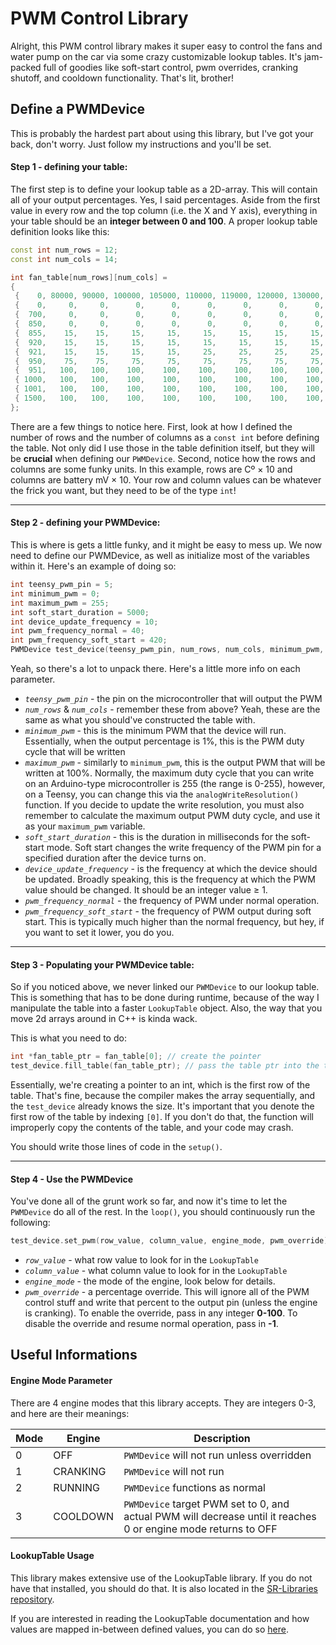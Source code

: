 # PWM Control Library

Alright, this PWM control library makes it super easy to control the fans and water pump on the car via some crazy customizable lookup tables. It's jam-packed full of goodies like soft-start control, pwm overrides, cranking shutoff, and cooldown functionality. That's lit, brother!

## Define a PWMDevice
This is probably the hardest part about using this library, but I've got your back, don't worry. Just follow my instructions and you'll be set.

#### Step 1 - defining your table:

The first step is to define your lookup table as a 2D-array. This will contain all of your output percentages. Yes, I said percentages. Aside from the first value in every row and the top column (i.e. the X and Y axis), everything in your table should be an __integer between 0 and 100__. A proper lookup table definition looks like this:

```cpp
const int num_rows = 12;
const int num_cols = 14;

int fan_table[num_rows][num_cols] =
{
 {    0, 80000, 90000, 100000, 105000, 110000, 119000, 120000, 130000, 137000, 138000, 139000, 142000, 145000},
 {    0,     0,     0,      0,      0,      0,      0,      0,      0,      0,      0,      0,      0,      0},
 {  700,     0,     0,      0,      0,      0,      0,      0,      0,      0,      0,      0,      0,      0},
 {  850,     0,     0,      0,      0,      0,      0,      0,      0,      0,      0,      0,      0,     25},
 {  855,    15,    15,     15,     15,     15,     15,     15,     15,     15,     30,     30,     30,     30},
 {  920,    15,    15,     15,     15,     15,     15,     15,     15,     15,     50,     50,     50,     50},
 {  921,    15,    15,     15,     15,     25,     25,     25,     25,     25,     65,     65,     65,     65},
 {  950,    75,    75,     75,     75,     75,     75,     75,     75,     75,     75,     75,     75,     75},
 {  951,   100,   100,    100,    100,    100,    100,    100,    100,    100,    100,    100,    100,    100},
 { 1000,   100,   100,    100,    100,    100,    100,    100,    100,    100,    100,    100,    100,    100},
 { 1001,   100,   100,    100,    100,    100,    100,    100,    100,    100,    100,    100,    100,    100},
 { 1500,   100,   100,    100,    100,    100,    100,    100,    100,    100,    100,    100,    100,    100},
};
```

There are a few things to notice here. First, look at how I defined the number of rows and the number of columns as a `const int` before defining the table. Not only did I use those in the table definition itself, but they will be __crucial__ when defining our `PWMDevice`. Second, notice how the rows and columns are some funky units. In this example, rows are Cº × 10 and columns are battery mV × 10. Your row and column values can be whatever the frick you want, but they need to be of the type `int`!

---

#### Step 2 - defining your PWMDevice:

This is where is gets a little funky, and it might be easy to mess up. We now need to define our PWMDevice, as well as initialize most of the variables within it. Here's an example of doing so:

```cpp
int teensy_pwm_pin = 5;
int minimum_pwm = 0;
int maximum_pwm = 255;
int soft_start_duration = 5000;
int device_update_frequency = 10;
int pwm_frequency_normal = 40;
int pwm_frequency_soft_start = 420;
PWMDevice test_device(teensy_pwm_pin, num_rows, num_cols, minimum_pwm, maximum_pwm, soft_start_duration, device_update_frequency, pwm_frequency_normal, pwm_frequency_soft_start);
```

Yeah, so there's a lot to unpack there. Here's a little more info on each parameter.

* _`teensy_pwm_pin`_ - the pin on the microcontroller that will output the PWM
* _`num_rows`_ & _`num_cols`_ - remember these from above? Yeah, these are the same as what you should've constructed the table with.
* _`minimum_pwm`_ - this is the minimum PWM that the device will run. Essentially, when the output percentage is 1%, this is the PWM duty cycle that will be written
* _`maximum_pwm`_ - similarly to `minimum_pwm`, this is the output PWM that will be written at 100%. Normally, the maximum duty cycle that you can write on an Arduino-type microcontroller is 255 (the range is 0-255), however, on a Teensy, you can change this via the `analogWriteResolution()` function. If you decide to update the write resolution, you must also remember to calculate the maximum output PWM duty cycle, and use it as your `maximum_pwm` variable.
* _`soft_start_duration`_ - this is the duration in milliseconds for the soft-start mode. Soft start changes the write frequency of the PWM pin for a specified duration after the device turns on.
* _`device_update_frequency`_ - is the frequency at which the device should be updated. Broadly speaking, this is the frequency at which the PWM value should be changed. It should be an integer value ≥ 1.
* _`pwm_frequency_normal`_ - the frequency of PWM under normal operation.
* _`pwm_frequency_soft_start`_ - the frequency of PWM output during soft start. This is typically much higher than the normal frequency, but hey, if you want to set it lower, you do you.
---
#### Step 3 - Populating your PWMDevice table:

So if you noticed above, we never linked our `PWMDevice` to our lookup table. This is something that has to be done during runtime, because of the way I manipulate the table into a faster `LookupTable` object. Also, the way that you move 2d arrays around in C++ is kinda wack.

This is what you need to do:

```cpp
int *fan_table_ptr = fan_table[0]; // create the pointer
test_device.fill_table(fan_table_ptr); // pass the table ptr into the test_device
```

Essentially, we're creating a pointer to an int, which is the first row of the table. That's fine, because the compiler makes the array sequentially, and the `test_device` already knows the size. It's important that you denote the first row of the table by indexing `[0]`. If you don't do that, the function will improperly copy the contents of the table, and your code may crash.

You should write those lines of code in the `setup()`.

---

#### Step 4 - Use the PWMDevice

You've done all of the grunt work so far, and now it's time to let the `PWMDevice` do all of the rest. In the `loop()`, you should continuously run the following:

```cpp
test_device.set_pwm(row_value, column_value, engine_mode, pwm_override)
```

* _`row_value`_ - what row value to look for in the `LookupTable`
* _`column_value`_ - what column value to look for in the `LookupTable`
* _`engine_mode`_ - the mode of the engine, look below for details.
* _`pwm_override`_ - a percentage override. This will ignore all of the PWM control stuff and write that percent to the output pin (unless the engine is cranking). To enable the override, pass in any integer __0-100__. To disable the override and resume normal operation, pass in __-1__.

## Useful Informations

#### Engine Mode Parameter

There are 4 engine modes that this library accepts. They are integers 0-3, and here are their meanings:

| Mode  | Engine   | Description |
| ----- | -------- | ----------- |
| 0     | OFF      | `PWMDevice` will not run unless overridden |
| 1     | CRANKING | `PWMDevice` will not run |
| 2     | RUNNING  | `PWMDevice` functions as normal
| 3     | COOLDOWN | `PWMDevice` target PWM set to 0, and actual PWM will decrease until it reaches 0 or engine mode returns to OFF|

#### LookupTable Usage

This library makes extensive use of the LookupTable library. If you do not have that installed, you should do that. It is also located in the [SR-Libraries repository](https://github.com/msfrt/SR-Libraries).

If you are interested in reading the LookupTable documentation and how values are mapped in-between defined values, you can do so [here](https://github.com/msfrt/SR-Libraries/tree/master/LookupTable).
